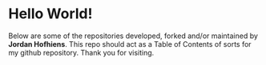 # Hello World!
Below are some of the repositories developed, forked and/or maintained by **Jordan Hofhiens**.
This repo should act as a Table of Contents of sorts for my github repository.
Thank you for visiting.
